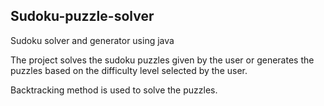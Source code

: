 ## Sudoku-puzzle-solver

Sudoku solver and generator using java

The project solves the sudoku puzzles given by the user or generates the puzzles based on the difficulty level selected by the user.

Backtracking method is used to solve the puzzles.
